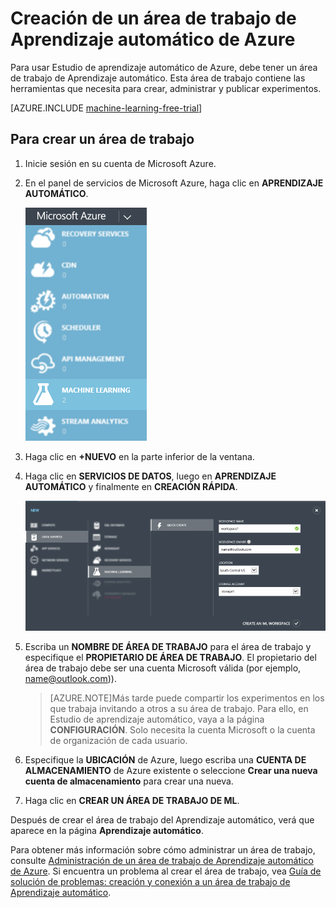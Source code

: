 <properties 
	pageTitle="Creación de un área de trabajo de aprendizaje automático | Microsoft Azure" 
	description="Creación de un área de trabajo para Estudio de aprendizaje automático de Azure" 
	services="machine-learning" 
	documentationCenter="" 
	authors="garyericson" 
	manager="paulettm" 
	editor="cgronlun"/>

<tags 
	ms.service="machine-learning" 
	ms.workload="data-services" 
	ms.tgt_pltfrm="na" 
	ms.devlang="na" 
	ms.topic="article" 
	ms.date="07/01/2015" 
	ms.author="garye"/>


# Creación de un área de trabajo de Aprendizaje automático de Azure 

Para usar Estudio de aprendizaje automático de Azure, debe tener un área de trabajo de Aprendizaje automático. Esta área de trabajo contiene las herramientas que necesita para crear, administrar y publicar experimentos.

[AZURE.INCLUDE [machine-learning-free-trial](../../includes/machine-learning-free-trial.md)]

## Para crear un área de trabajo

1. Inicie sesión en su cuenta de Microsoft Azure.
2. En el panel de servicios de Microsoft Azure, haga clic en **APRENDIZAJE AUTOMÁTICO**.

    ![Servicio de Aprendizaje automático][1]

3. Haga clic en **+NUEVO** en la parte inferior de la ventana.
4. Haga clic en **SERVICIOS DE DATOS**, luego en **APRENDIZAJE AUTOMÁTICO** y finalmente en **CREACIÓN RÁPIDA**.

	![Creación rápida de una nueva área de trabajo][3]

5. Escriba un **NOMBRE DE ÁREA DE TRABAJO** para el área de trabajo y especifique el **PROPIETARIO DE ÁREA DE TRABAJO**. El propietario del área de trabajo debe ser una cuenta Microsoft válida (por ejemplo, name@outlook.com)).

    > [AZURE.NOTE]Más tarde puede compartir los experimentos en los que trabaja invitando a otros a su área de trabajo. Para ello, en Estudio de aprendizaje automático, vaya a la página **CONFIGURACIÓN**. Solo necesita la cuenta Microsoft o la cuenta de organización de cada usuario.

6. Especifique la **UBICACIÓN** de Azure, luego escriba una **CUENTA DE ALMACENAMIENTO** de Azure existente o seleccione **Crear una nueva cuenta de almacenamiento** para crear una nueva.
7. Haga clic en **CREAR UN ÁREA DE TRABAJO DE ML**.

Después de crear el área de trabajo del Aprendizaje automático, verá que aparece en la página **Aprendizaje automático**.

Para obtener más información sobre cómo administrar un área de trabajo, consulte [Administración de un área de trabajo de Aprendizaje automático de Azure]. Si encuentra un problema al crear el área de trabajo, vea [Guía de solución de problemas: creación y conexión a un área de trabajo de Aprendizaje automático].

[Administración de un área de trabajo de Aprendizaje automático de Azure]: machine-learning-manage-workspace.md
[Guía de solución de problemas: creación y conexión a un área de trabajo de Aprendizaje automático]: machine-learning-troubleshooting-creating-ml-workspace.md
 
<!-- ![List of Machine Learning workspaces][2] -->

<!--Anchors-->
[To create a workspace]: #createworkspace

<!--Image references-->
[1]: media/machine-learning-create-workspace/cw1.png
[2]: media/machine-learning-create-workspace/cw2.png
[3]: media/machine-learning-create-workspace/cw3.png



<!--Link references-->

<!---HONumber=August15_HO6-->